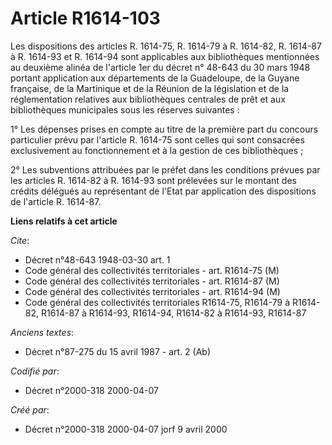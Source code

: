 # Article R1614-103

Les dispositions des articles R. 1614-75, R. 1614-79 à R. 1614-82, R. 1614-87 à R. 1614-93 et R. 1614-94 sont applicables aux
bibliothèques mentionnées au deuxième alinéa de l'article 1er du décret n° 48-643 du 30 mars 1948 portant application aux
départements de la Guadeloupe, de la Guyane française, de la Martinique et de la Réunion de la législation et de la
réglementation relatives aux bibliothèques centrales de prêt et aux bibliothèques municipales sous les réserves suivantes :

1° Les dépenses prises en compte au titre de la première part du concours particulier prévu par l'article R. 1614-75 sont
celles qui sont consacrées exclusivement au fonctionnement et à la gestion de ces bibliothèques ;

2° Les subventions attribuées par le préfet dans les conditions prévues par les articles R. 1614-82 à R. 1614-93 sont
prélevées sur le montant des crédits délégués au représentant de l'Etat par application des dispositions de l'article R.
1614-87.

**Liens relatifs à cet article**

_Cite_:

  - Décret n°48-643 1948-03-30 art. 1
  - Code général des collectivités territoriales - art. R1614-75 (M)
  - Code général des collectivités territoriales - art. R1614-87 (M)
  - Code général des collectivités territoriales - art. R1614-94 (M)
  - Code général des collectivités territoriales R1614-75, R1614-79 à R1614-82, R1614-87 à R1614-93, R1614-94, R1614-82 à R1614-93, R1614-87

_Anciens textes_:

  - Décret n°87-275 du 15 avril 1987 - art. 2 (Ab)

_Codifié par_:

  - Décret n°2000-318 2000-04-07

_Créé par_:

  - Décret n°2000-318 2000-04-07 jorf 9 avril 2000
